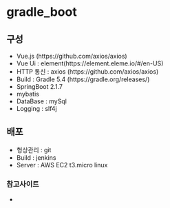 # gradle_boot
<h2> 구성 </h2>
<ul>
  <li>Vue.js (https://github.com/axios/axios)</li>
  <li>Vue Ui : element(https://element.eleme.io/#/en-US)</li>
  <li>HTTP 통신 : axios (https://github.com/axios/axios)</li>
  <li>Build : Gradle 5.4 (https://gradle.org/releases/)</li>
  <li>SpringBoot 2.1.7</li>
  <li>mybatis</li>
  <li>DataBase : mySql</li>
  <li>Logging : slf4j</li>
</ul>

<h2> 배포 </h2>
<ul>
  <li>형상관리 : git</li>
  <li>Build : jenkins</li>
  <li>Server : AWS EC2 t3.micro linux</li>
</ul>


<h3>참고사이트</h3>
<ul>
  <li></li>
</ul>
